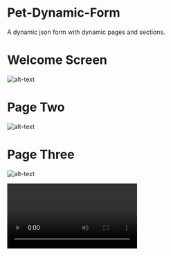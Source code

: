 # Pet-Dynamic-Form
A dynamic json form with dynamic pages and sections.

# Welcome Screen
![alt-text](https://res.cloudinary.com/dyuuulmg0/image/upload/c_scale,w_240/v1562624957/Simulator_Screen_Shot_-_iPhone_X%CA%80_-_2019-07-08_at_22.45.50.png)

# Page Two
![alt-text](https://res.cloudinary.com/dyuuulmg0/image/upload/c_scale,w_240/v1562624950/Simulator_Screen_Shot_-_iPhone_X%CA%80_-_2019-07-08_at_22.46.38.png)

# Page Three
![alt-text](https://res.cloudinary.com/dyuuulmg0/image/upload/c_scale,w_240/v1562624951/Simulator_Screen_Shot_-_iPhone_X%CA%80_-_2019-07-08_at_22.46.46.png)

![alt-text](https://res.cloudinary.com/dyuuulmg0/video/upload/v1562664656/RPReplay_Final1562662655.mp4)
